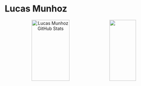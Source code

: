 ### <H1 href="https://github.com/Lucas-Munhoz">Lucas Munhoz</H1>

<div align="center">
  <img width="49%" height="195px" src="https://github-readme-stats.vercel.app/api?username=Lucas-Munhoz&show_icons=true&count_private=true&hide_border=true&title_color=00bfbf&icon_color=00bfbf&text_color=c9d1d9&bg_color=0d1117" alt="Lucas Munhoz GitHub Stats"/>
  <img width="41%" height="195px" src="https://github-readme-stats.vercel.app/api/top-langs/?username=Lucas-Munhoz&layout=compact&hide_border=true&title_color=00bfbf&text_color=00bfbf&bg_color=0d1117"/>
</div>
